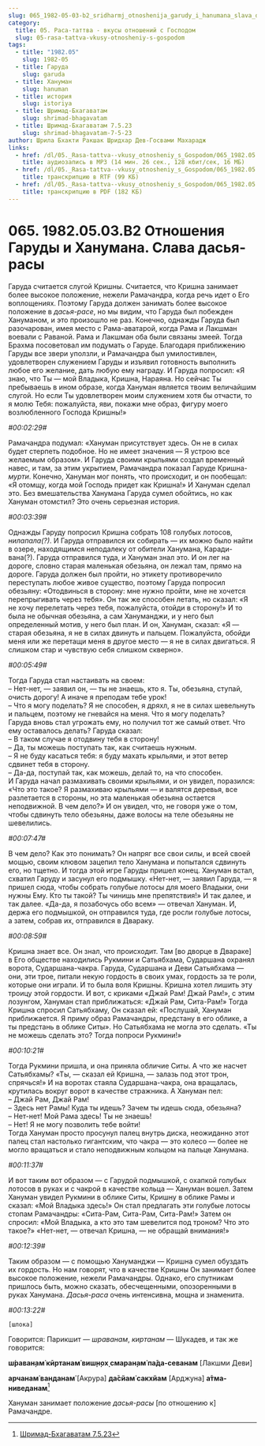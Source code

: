 ```yaml
---
slug: 065_1982-05-03-b2_sridharmj_otnoshenija_garudy_i_hanumana_slava_dasja-rasy
category:
  title: 05. Раса-таттва - вкусы отношений с Господом
  slug: 05-rasa-tattva-vkusy-otnosheniy-s-gospodom
tags:
  - title: "1982.05"
    slug: 1982-05
  - title: Гаруда
    slug: garuda
  - title: Хануман
    slug: hanuman
  - title: история
    slug: istoriya
  - title: Шримад-Бхагаватам
    slug: shrimad-bhagavatam
  - title: Шримад-Бхагаватам 7.5.23
    slug: shrimad-bhagavatam-7-5-23
author: Шрила Бхакти Ракшак Шридхар Дев-Госвами Махарадж
links:
  - href: /dl/05._Rasa-tattva--vkusy_otnosheniy_s_Gospodom/065_1982.05.03.B2_SridharMj_Otnoshenija_Garudy_i_Hanumana_Slava_dasja-rasy.mp3
    title: аудиозапись в MP3 (14 мин. 26 сек., 128 кбит/сек, 16 МБ)
  - href: /dl/05._Rasa-tattva--vkusy_otnosheniy_s_Gospodom/065_1982.05.03.B2_SridharMj_Otnoshenija_Garudy_i_Hanumana_Slava_dasja-rasy.rtf
    title: транскрипцию в RTF (99 КБ)
  - href: /dl/05._Rasa-tattva--vkusy_otnosheniy_s_Gospodom/065_1982.05.03.B2_SridharMj_Otnoshenija_Garudy_i_Hanumana_Slava_dasja-rasy.pdf
    title: транскрипцию в PDF (182 КБ)
---
```


# 065. 1982.05.03.B2 Отношения Гаруды и Ханумана. Слава дасья-расы

Гаруда считается слугой Кришны. Считается, что Кришна занимает более высокое положение, нежели Рамачандра, когда речь идет о Его воплощениях. Поэтому Гаруда должен занимать более высокое положение в *дасья-расе*, но мы видим, что Гаруда был побежден Хануманом, и это произошло не раз. Конечно, однажды Гаруда был разочарован, имея место с Рама-аватарой, когда Рама и Лакшман воевали с Раваной. Рама и Лакшман оба были связаны змеей. Тогда Брахма посоветовал им подумать о Гаруде. Благодаря приближению Гаруды все звери уползли, и Рамачандра был умилостивлен, удовлетворен служением Гаруды и изъявил готовность выполнить любое его желание, дать любую ему награду. И Гаруда попросил: «Я знаю, что Ты — мой Владыка, Кришна, Нараяна. Но сейчас Ты пребываешь в ином образе, когда Хануман является твоим величайшим слугой. Но если Ты удовлетворен моим служением хотя бы отчасти, то я молю Тебя: пожалуйста, яви, покажи мне образ, фигуру моего возлюбленного Господа Кришны!»

*#00:02:29#*

Рамачандра подумал: «Хануман присутствует здесь. Он не в силах будет стерпеть подобное. Но не имеет значения — Я устрою все желаемым образом». И Гаруда своими крыльями создал временный навес, и там, за этим укрытием, Рамачандра показал Гаруде Кришна-*мурти*. Конечно, Хануман мог понять, что происходит, и он пообещал: «Я отомщу, когда мой Господь придет как Кришна!» И Хануман сделал это. Без вмешательства Ханумана Гаруда сумел обойтись, но как Хануман отомстил? Это очень серьезная история.

*#00:03:39#*

Однажды Гаруду попросил Кришна собрать 108 голубых лотосов, *нилапала(?)*. И Гаруда отправился их собирать — их можно было найти в озере, находящимся неподалеку от обители Ханумана, Каради-вана(?). Гаруда отправился туда, и Хануман знал это. И он лег на дороге, словно старая маленькая обезьяна, он лежал там, прямо на дороге. Гаруда должен был пройти, но этикету противоречило переступать любое живое существо, поэтому Гаруда попросил обезьяну: «Отодвинься в сторону: мне нужно пройти, мне не хочется перепрыгивать через тебя». Он так же способен летать, но сказал: «Я не хочу перелетать через тебя, пожалуйста, отойди в сторону!» И то была не обычная обезьяна, а сам Хануманджи, и у него был определенный мотив, у него был план. И он, Хануман, сказал: «Я — старая обезьяна, я не в силах двинуть и пальцем. Пожалуйста, обойди меня или же перетащи меня в другое место — я не в силах двигаться. Я слишком стар и чувствую себя слишком скверно».

*#00:05:49#*

Тогда Гаруда стал настаивать на своем:\
– Нет-нет, — заявил он, — ты не знаешь, кто я. Ты, обезьяна, ступай, очисть дорогу! А иначе я преподам тебе урок!\
– Что я могу поделать? Я не способен, я дряхл, я не в силах шевельнуть и пальцем, поэтому не гневайся на меня. Что я могу поделать?\
Гаруда вновь стал угрожать ему, но получил тот же самый ответ. Что ему оставалось делать? Гаруда сказал:\
– В таком случае я отодвину тебя в сторону!\
– Да, ты можешь поступать так, как считаешь нужным.\
– Я не буду касаться тебя: я буду махать крыльями, и этот ветер сдвинет тебя в сторону.\
– Да-да, поступай так, как можешь, делай то, на что способен.\
И Гаруда начал размахивать своими крыльями, и он увидел, поразился: «Что это такое? Я размахиваю крыльями — и валятся деревья, все разлетается в стороны, но эта маленькая обезьяна остается неподвижной. В чем дело?» И он увидел, что, не говоря уже о том, чтобы сдвинуть тело обезьяны, даже волосы на теле обезьяны не шевелились.

*#00:07:47#*

В чем дело? Как это понимать? Он напряг все свои силы, и всей своей мощью, своим клювом зацепил тело Ханумана и попытался сдвинуть его, но тщетно. И тогда этой игре Гаруды пришел конец. Хануман встал, схватил Гаруду и засунул его подмышку. «Нет-нет, — заявил Гаруда, — я пришел сюда, чтобы собрать голубые лотосы для моего Владыки, они нужны Ему. Кто ты такой? Ты чинишь мне препятствия!» И так далее, и так далее. «Да-да, я позабочусь обо всем» — отвечал Хануман. И, держа его подмышкой, он отправился туда, где росли голубые лотосы, а затем, собрав их, отправился в Двараку.

*#00:08:59#*

Кришна знает все. Он знал, что происходит. Там [во дворце в Двараке] в Его обществе находились Рукмини и Сатьябхама, Сударшана охранял ворота, Сударшана-чакра. Гаруда, Сударшана и Деви Сатьябхама — они, эти трое, питали некую гордость в своих умах, гордость за те роли, которые они играли. И то была воля Кришны. Кришна хотел лишить эту троицу этой гордости. И вот, с криками «Джай Рам! Джай Рам!», с этим лозунгом, Хануман стал приближаться: «Джай Рам, Сита-Рам!» Тогда Кришна спросил Сатьябхаму, Он сказал ей: «Послушай, Хануман приближается. Я приму образ Рамачандры, предстану в его облике, а ты предстань в облике Ситы». Но Сатьябхама не могла это сделать. «Ты не можешь сделать это? Тогда попроси Рукмини!»

*#00:10:21#*

Тогда Рукмини пришла, и она приняла обличие Ситы. А что же насчет Сатьябхамы? «Ты, — сказал ей Кришна, — залазь под этот трон, спрячься!» И на воротах стаяла Сударшана-чакра, она вращалась, крутилась вокруг ворот в качестве стражника. А Хануман пел:\
– Джай Рам, Джай Рам!\
– Здесь нет Рамы! Куда ты идешь? Зачем ты идешь сюда, обезьяна?\
– Нет-нет! Мой Рама здесь! Ты не знаешь!\
– Нет! Я не могу позволить тебе войти!\
Тогда Хануман просто просунул палец внутрь диска, неожиданно этот палец стал настолько гигантским, что чакра — это колесо — более не могло вращаться и стало неподвижным кольцом на пальце Ханумана.

*#00:11:37#*

И вот таким вот образом — с Гарудой подмышкой, с охапкой голубых лотосов в руках и с чакрой в качестве кольца — Хануман вошел. Затем Хануман увидел Рукмини в облике Ситы, Кришну в облике Рамы и сказал: «Мой Владыка здесь!» Он стал предлагать эти голубые лотосы стопам Рамачандры: «Сита-Рам, Сита-Рам, Сита-Рам!» Затем он спросил: «Мой Владыка, а кто это там шевелится под троном? Что это такое?» «Нет-нет, — отвечал Кришна, — не обращай внимания!»

*#00:12:39#*

Таким образом — с помощью Хануманджи — Кришна сумел обуздать их гордость. Но нам говорят, что в качестве Кришны Он занимает более высокое положение, нежели Рамачандры. Однако, его спутникам пришлось быть, можно сказать, обесчещенными, опозоренными в руках Ханумана. *Дасья-раса* очень интенсивна, мощна и знаменита.

*#00:13:22#*

    [шлока]

Говорится: Парикшит — *шраванам*, *киртанам* — Шукадев, и так же говорится:

**ш́раван̣ам̇ кӣртанам̇ виш̣н̣ох̣ смаран̣ам̇ па̄да-севанам** [Лакшми Деви]

**арчанам̇ ванданам̇** [Акрура] **да̄сйам̇ сакхйам** [Арджуна] **а̄тма-ниведанам**[^_ftn1]

Хануман занимает положение *дасья-расы* [по отношению к] Рамачандре.



[^_ftn1]: [Шримад-Бхагаватам 7.5.23](../notes/shrimad-bhagavatam/shrimad-bhagavatam-7-5-23.md)
